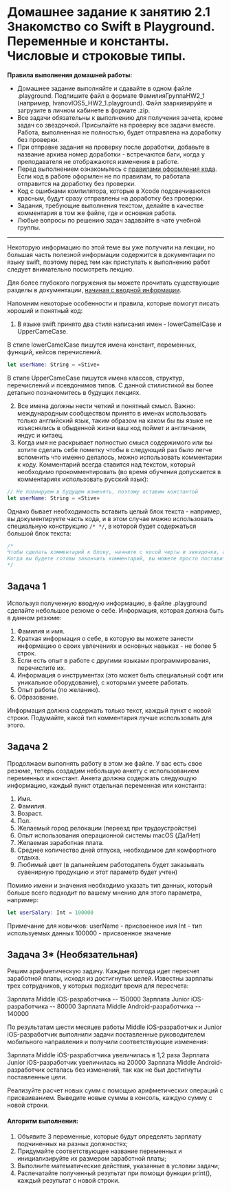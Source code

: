 # Домашнее задание к занятию 2.1 Знакомство со Swift в Playground. Переменные и константы. Числовые и строковые типы.

**Правила выполнения домашней работы:** 
* Домашнее задание выполняйте и сдавайте в одном файле .playground. Подпишите файл в формате ФамилияГруппаHW2_1 (например, IvanovIOS5_HW2_1.playground). Файл заархивируйте и загрузите в личном кабинете в формате .zip. 
* Все задачи обязательны к выполнению для получения зачета, кроме задач со звездочкой. Присылайте на проверку все задачи вместе. Работа, выполненная не полностью, будет отправлена на доработку без проверки.
* При отправке задания на проверку после доработки, добавьте в название архива номер доработки - встречаются баги, когда у преподавателя не отображаются изменения в работе.
* Перед выполнением ознакомьтесь с [правилами оформления кода](https://github.com/netology-code/bios-2-homeworks/blob/master/swift-code-syle-guide.md). Если код в работе оформлен не по правилам, то работала отправится на доработку без проверки.
* Код с ошибками компилятора, которые в Xcode подсвечиваются красным, будут сразу отправлены на доработку без проверки.
* Задания, требующие выполнения текстом, делайте в качестве комментария в том же файле, где и основная работа.
* Любые вопросы по решению задач задавайте в чате учебной группы.

---



Некоторую информацию по этой теме вы уже получили на лекции, но большая часть полезной информации содержится в документации по языку swift, поэтому перед тем как приступать к выполнению работ следует внимательно посмотреть лекцию. 

Для более глубокого погружения вы можете прочитать существующие разделы в документации, [начиная с вводной информации](https://docs.swift.org/swift-book/LanguageGuide/TheBasics.html).

Напомним некоторые особенности и правила, которые помогут писать хороший и понятный код:

1. В языке swift принято два стиля написания имен - lowerCamelCase и UpperCameCase. 

В стиле lowerCamelCase пишутся имена констант, переменных, функций, кейсов перечислений.

```swift
let userName: String = «Stive» 
```

В стиле UpperCameCase пишутся имена классов, структур, перечислений и псевдонимов типов. С данной стилистикой вы более детально познакомитесь в будущих лекциях.

2. Все имена должны нести четкий и понятный смысл. Важно: международным сообществом принято в именах использовать только английский язык, таким образом на каком бы вы языке не изъяснялись в обыденной жизни ваш код поймет и англичанин, индус и китаец.
3. Когда имя не раскрывает полностью смысл содержимого или вы хотите сделать себе пометку чтобы в следующий раз было легче вспомнить что именно делалось, можно использовать комментарии к коду. Комментарий всегда ставится над текстом, который необходимо прокомментировать (во время обучения допускается в комментариях использовать русский язык):

```swift
// Не планируем в будущем изменять, поэтому оставим константой
let userName: String = «Stive» 
```

Однако бывает необходимость вставить целый блок текста - например, вы документируете часть кода, и в этом случае можно использовать специальную конструкцию `/* */`, в которой будет содержаться большой блок текста:

```swift
/*
Чтобы сделать комментарий к блоку, начните с косой черты и звездочки, а затем своего кода. 
Когда вы будете готовы закончить комментарий, вы можете просто поставить звездочку, а затем еще одну косую черту.
*/
```

## Задача 1

Используя полученную вводную информацию, в файле .playground сделайте небольшое резюме о себе. Информация, которая должна быть в данном резюме:

1. Фамилия и имя.
2. Краткая информация о себе, в которую вы можете занести информацию о своих увлечениях и основных навыках - не более 5 строк.
3. Если есть опыт в работе с другими языками программирования, перечислите их.
4. Информация о инструментах (это может быть специальный софт или уникальное оборудование), с которыми умеете работать.
5. Опыт работы (по желанию).
6. Образование.

Информация должна содержать только текст, каждый пункт с новой строки. Подумайте, какой тип комментария лучше использовать для этого.

## Задача 2

Продолжаем выполнять работу в этом же файле. У вас есть свое резюме, теперь создадим небольшую анкету с использованием переменных и констант. Анкета должна содержать следующую информацию, каждый пункт отдельная переменная или константа:

1. Имя.
2. Фамилия.
3. Возраст.
4. Пол.
5. Желаемый город релокации (переезд при трудоустройстве)
6. Опыт использования операционной системы macOS (Да/Нет)
7. Желаемая заработная плата.
8. Среднее количество дней отпуска, необходимое для комфортного отдыха.
9. Любимый цвет (в дальнейшем работодатель будет заказывать сувенирную продукцию и этот параметр будет учтен)

Помимо имени и значения необходимо указать тип данных, который больше всего подходит по вашему мнению для этого параметра, например: 

```swift
let userSalary: Int = 100000
```

Примечание для новичков:
userName - присвоенное имя
Int - тип используемых данных
100000 - присвоенное значение

## Задача 3* (Необязательная)

Решим арифметическую задачу. 
Каждые полгода идет пересчет заработной платы, исходя из достигнутых целей. Известны зарплаты трех сотрудников, у которых подходит время для пересчета:

Зарплата Middle iOS-разработчика -- 150000
Зарплата Junior iOS-разработчика -- 80000
Зарплата Middle Android-разработчика -- 140000

По результатам шести месяцев работы Middle iOS-разработчик и Junior iOS-разработчик выполнили задачи поставленные руководителем мобильного направления и получили соответствующие изменения:

Зарплата Middle iOS-разработчика увеличилась в 1,2 раза
Зарплата Junior iOS-разработчик увеличилась на 20000
Зарплата Middle Android-разработчик осталась без изменений, так как не был достигнуты поставленные цели.

Реализуйте расчет новых сумм с помощью арифметических операций с присваиванием. Выведите новые суммы в консоль, каждую сумму с новой строки.

#### Алгоритм выполнения:
1. Объявите 3 переменные, которые будут определять зарплату подчиненных на разных должностях;
2. Придумайте соответствующее название переменных и инициализируйте их размером заработной платы;
3. Выполните математические действия, указанные в условии задачи;
4. Распечатайте полученный результат при помощи функции print(), каждый результат с новой строки.

